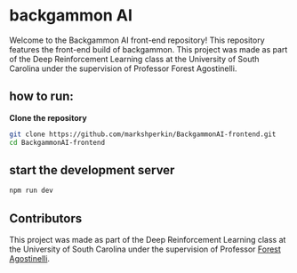 # backgammon AI

Welcome to the Backgammon AI front-end repository! This repository features the front-end build of backgammon. This project was made as part of the Deep Reinforcement Learning class at the University of South Carolina under the supervision of Professor Forest Agostinelli.

## how to run:
**Clone the repository**
   ```sh
   git clone https://github.com/markshperkin/BackgammonAI-frontend.git
   cd BackgammonAI-frontend
```
## start the development server
```sh
npm run dev
```

## Contributors
This project was made as part of the Deep Reinforcement Learning class at the University of South Carolina under the supervision of Professor [Forest Agostinelli](https://cse.sc.edu/~foresta/).


